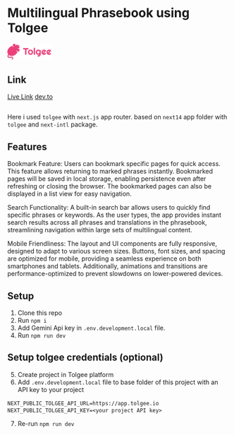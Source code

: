 # Multilingual Phrasebook using Tolgee
[<img src="https://raw.githubusercontent.com/tolgee/documentation/main/tolgee_logo_text.svg" alt="Tolgee" width="100" />](https://tolgee.io)

## Link
[Live Link](https://phrase-book-five.vercel.app/)
[dev.to](https://dev.to/mayank_mohapatra/phrasebook-with-tolgee-563g)

##
Here i used `tolgee` with `next.js` app router.
based on `next14` app folder with `tolgee` and `next-intl` package.

## Features
Bookmark Feature:
Users can bookmark specific pages for quick access. This feature allows returning to marked phrases instantly. Bookmarked pages will be saved in local storage, enabling persistence even after refreshing or closing the browser. The bookmarked pages can also be displayed in a list view for easy navigation.

Search Functionality:
A built-in search bar allows users to quickly find specific phrases or keywords. As the user types, the app provides instant search results across all phrases and translations in the phrasebook, streamlining navigation within large sets of multilingual content.

Mobile Friendliness:
The layout and UI components are fully responsive, designed to adapt to various screen sizes. Buttons, font sizes, and spacing are optimized for mobile, providing a seamless experience on both smartphones and tablets. Additionally, animations and transitions are performance-optimized to prevent slowdowns on lower-powered devices.

## Setup

1. Clone this repo
2. Run `npm i`
3. Add Gemini Api key in `.env.development.local` file.
4. Run `npm run dev`

## Setup tolgee credentials (optional)

5. Create project in Tolgee platform
6. Add `.env.development.local` file to base folder of this project with an API key to your project

```
NEXT_PUBLIC_TOLGEE_API_URL=https://app.tolgee.io
NEXT_PUBLIC_TOLGEE_API_KEY=<your project API key>
```

7. Re-run `npm run dev`

